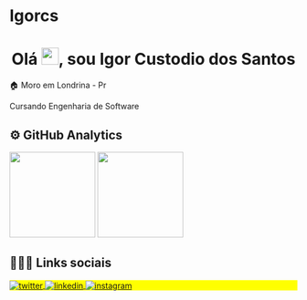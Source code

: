  # Igorcs
 ##  
<h1 align="center">Olá <img src="https://raw.githubusercontent.com/MartinHeinz/MartinHeinz/master/wave.gif" width="30px">, sou Igor Custodio dos Santos</h1>
 
 🏠  Moro em Londrina - Pr
 
  Cursando Engenharia de Software
 


##  ⚙️   GitHub Analytics
 <div
  <a href="https://github.com/Igorcs85">
  <img height="150em" src="https://github-readme-stats.vercel.app/api?username=Igorcs85&show_icons=true&theme=dark&include_all_commits=true&count_private=true"/>
  <img height="150em" src="https://github-readme-stats.vercel.app/api/top-langs/?username=Igorcs85&layout=compact&langs_count=7&theme=dark"/>
</div>


##  👨🏽‍🦲   Links sociais
<p align="left" style="background:yellow">
<a href="https://twitter.com/Igorcs85" target="_blank">
  <img align="center" src="https://img.shields.io/badge/-Igorcs85-05122A?style=flat&logo=twitter" alt="twitter"/>  
</a>
<a href="https://linkedin.com/in/igor-custodio-dos-santos-6b9758162/" target="_blank">
  <img align="center" src="https://img.shields.io/badge/-Igorcs85-05122A?style=flat&logo=linkedin" alt="linkedin"/>
</a>
<a href="https://instagram.com/Igorcs85" target="_blank">
<img align="center" src="https://img.shields.io/badge/-Igorcs85-05122A?style=flat&logo=instagram" alt="instagram"/>
</a>
</p>
